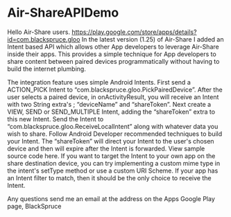 # Air-ShareAPIDemo
 
Hello Air-Share users. https://play.google.com/store/apps/details?id=com.blackspruce.gloo
In the latest version (1.25) of Air-Share I added an Intent based API which allows other App developers to leverage
Air-Share inside their apps. This provides a simple technique for App developers to share content between paired devices
programmatically without having to build the internet plumbing. 

The integration feature uses simple Android Intents. First send a ACTION_PICK Intent to “com.blackspruce.gloo.PickPairedDevice”. After the user selects a paired device, in onActivityResult, you will receive an Intent with two String extra's ; “deviceName” and “shareToken”. Next create a VIEW, SEND or SEND_MULTIPLE Intent, adding the “shareToken” extra to this new Intent. Send the Intent to “com.blackspruce.gloo.ReceiveLocalIntent” along with whatever data you wish to share. Follow Android Developer recommended techniques to build your Intent. The “shareToken” will direct your Intent to the user's chosen device and then will expire after the Intent is forwarded. View sample source code here. If you want to target the Intent to your own app on the share destination device, you can try implementing a custom mime type in the intent's setType method or use a custom URI Scheme. If your app has an Intent filter to match, then it should be the only choice to receive the Intent.

Any questions send me an email at the address on the Apps Google Play page,
BlackSpruce
